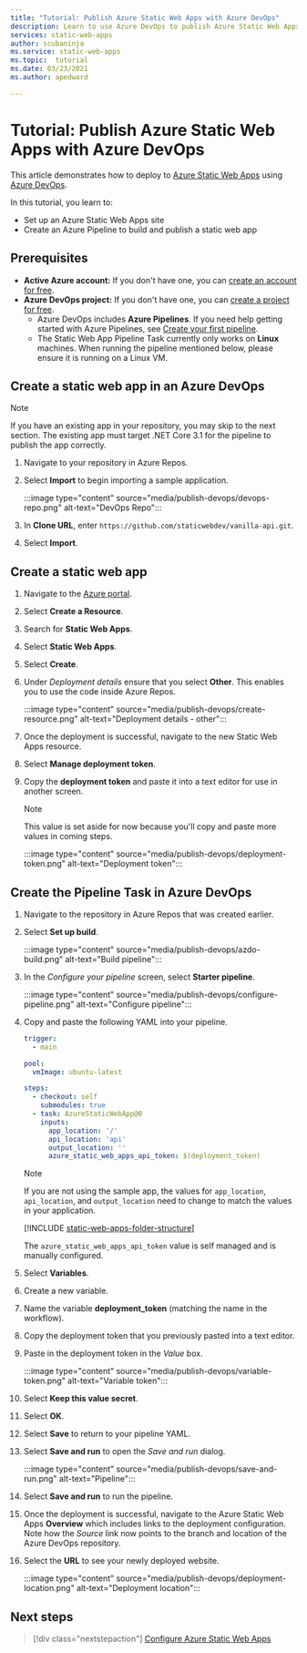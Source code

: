 ```yaml
---
title: "Tutorial: Publish Azure Static Web Apps with Azure DevOps"
description: Learn to use Azure DevOps to publish Azure Static Web Apps.
services: static-web-apps
author: scubaninja
ms.service: static-web-apps
ms.topic:  tutorial
ms.date: 03/23/2021
ms.author: apedward

---
```


# Tutorial: Publish Azure Static Web Apps with Azure DevOps

This article demonstrates how to deploy to [Azure Static Web Apps](./overview.md) using [Azure DevOps](https://dev.azure.com/).

In this tutorial, you learn to:

- Set up an Azure Static Web Apps site
- Create an Azure Pipeline to build and publish a static web app

## Prerequisites

- **Active Azure account:** If you don't have one, you can [create an account for free](https://azure.microsoft.com/free/).
- **Azure DevOps project:** If you don't have one, you can [create a project for free](https://azure.microsoft.com/pricing/details/devops/azure-devops-services/).
  - Azure DevOps includes **Azure Pipelines**. If you need help getting started with Azure Pipelines, see [Create your first pipeline](/azure/devops/pipelines/create-first-pipeline?preserve-view=true&view=azure-devops).
  - The Static Web App Pipeline Task currently only works on **Linux** machines. When running the pipeline mentioned below, please ensure it is running on a Linux VM.

## Create a static web app in an Azure DevOps

  > [!NOTE]
  > If you have an existing app in your repository, you may skip to the next section. The existing app must target .NET Core 3.1 for the pipeline to publish the app correctly.

1. Navigate to your repository in Azure Repos.

1. Select **Import** to begin importing a sample application.
  
    :::image type="content" source="media/publish-devops/devops-repo.png" alt-text="DevOps Repo":::

1. In **Clone URL**, enter `https://github.com/staticwebdev/vanilla-api.git`.

1. Select **Import**.

## Create a static web app

1. Navigate to the [Azure portal](https://portal.azure.com).

1. Select **Create a Resource**.

1. Search for **Static Web Apps**.

1. Select **Static Web Apps**.

1. Select **Create**.

1. Under _Deployment details_ ensure that you select **Other**. This enables you to use the code inside Azure Repos.

    :::image type="content" source="media/publish-devops/create-resource.png" alt-text="Deployment details - other":::

1. Once the deployment is successful, navigate to the new Static Web Apps resource.

1. Select **Manage deployment token**.

1. Copy the **deployment token** and paste it into a text editor for use in another screen.

    > [!NOTE]
    > This value is set aside for now because you'll copy and paste more values in coming steps.

    :::image type="content" source="media/publish-devops/deployment-token.png" alt-text="Deployment token":::

## Create the Pipeline Task in Azure DevOps

1. Navigate to the repository in Azure Repos that was created earlier.

1. Select **Set up build**.

    :::image type="content" source="media/publish-devops/azdo-build.png" alt-text="Build pipeline":::

1. In the *Configure your pipeline* screen, select **Starter pipeline**.

    :::image type="content" source="media/publish-devops/configure-pipeline.png" alt-text="Configure pipeline":::

1. Copy and paste the following YAML into your pipeline.

    ```yaml
    trigger:
      - main

    pool:
      vmImage: ubuntu-latest

    steps:
      - checkout: self
        submodules: true
      - task: AzureStaticWebApp@0
        inputs:
          app_location: '/'
          api_location: 'api'
          output_location: ''
          azure_static_web_apps_api_token: $(deployment_token)
    ```

    > [!NOTE]
    > If you are not using the sample app, the values for `app_location`, `api_location`, and `output_location` need  to change to match the values in your application.

    [!INCLUDE [static-web-apps-folder-structure](../../includes/static-web-apps-folder-structure.md)]

    The `azure_static_web_apps_api_token` value is self managed and is manually configured.

2. Select **Variables**.

3. Create a new variable.

4. Name the variable **deployment_token** (matching the name in the workflow).

5. Copy the deployment token that you previously pasted into a text editor.

6. Paste in the deployment token in the _Value_ box.

    :::image type="content" source="media/publish-devops/variable-token.png" alt-text="Variable token":::

7. Select **Keep this value secret**.

8. Select **OK**.

9. Select **Save** to return to your pipeline YAML.

10. Select **Save and run** to open the _Save and run_ dialog.

    :::image type="content" source="media/publish-devops/save-and-run.png" alt-text="Pipeline":::

11. Select **Save and run** to run the pipeline.

12. Once the deployment is successful, navigate to the Azure Static Web Apps **Overview** which includes links to the deployment configuration. Note how the _Source_ link now points to the branch and location of the Azure DevOps repository.

13. Select the **URL** to see your newly deployed website.

    :::image type="content" source="media/publish-devops/deployment-location.png" alt-text="Deployment location":::

## Next steps

> [!div class="nextstepaction"]
> [Configure Azure Static Web Apps](./configuration.md)
